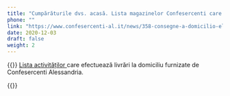 ```yaml
---
title: "Cumpărăturile dvs. acasă. Lista magazinelor Confesercenti care livrează la adresa ta"
phone: ""
link: "https://www.confesercenti-al.it/news/358-consegne-a-domicilio-elenco-delle-attivit%C3%A0-di-alessandria-e-provincia-aggiornato.html"
date: 2020-12-03
draft: false
weight: 2
---
```


{{<rawhtml>}} 
<a href="/documents/consegne-domicilio-confesercenti-novembre-2020.pdf" target="_blank">Lista activităților </a> care efectuează livrări la domiciliu furnizate de Confesercenti Alessandria.  
<p>
{{</rawhtml>}}
